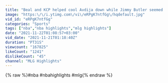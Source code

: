 ```yaml
---
title: "Beal and KCP helped cool Avdija down while Jimmy Butler seemed to be talking some trash"
image: "https:\/\/i.ytimg.com\/vi\/eRPgK7ntfGg\/hqdefault.jpg"
vid_id: "eRPgK7ntfGg"
categories: "Sports"
tags: ["nba","nba highlights","mlg highlights"]
date: "2021-11-22T01:08:57+03:00"
vid_date: "2021-11-21T01:18:40Z"
duration: "PT31S"
viewcount: "167825"
likeCount: "1241"
dislikeCount: "45"
channel: "MLG Highlights"
---
```

{% raw %}#nba #nbahighlights #mlg{% endraw %}
